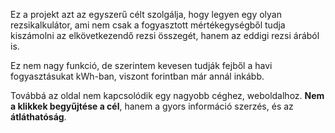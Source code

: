 Ez a projekt azt az egyszerű célt szolgálja, hogy legyen egy olyan rezsikalkulátor, ami nem csak a fogyasztott mértékegységből tudja kiszámolni az elkövetkezendő rezsi összegét, hanem az eddigi rezsi árából is. 

Ez nem nagy funkció, de szerintem kevesen tudják fejből a havi fogyasztásukat kWh-ban, viszont forintban már annál inkább.

Továbbá az oldal nem kapcsolódik egy nagyobb céghez, weboldalhoz. **Nem a klikkek begyűjtése a cél**, hanem a gyors információ szerzés, és az **átláthatóság**.